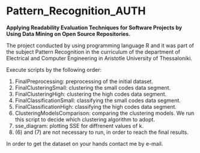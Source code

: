 # Pattern_Recognition_AUTH
**Applying Readability Evaluation Techniques for Software Projects by Using Data Mining on Open Source Repositories.**

The project conducted by using programming language R and it was part of the subject Pattern Recognition in the curriculum of the department of Electrical and Computer Engineering in Aristotle University of Thessaloniki.

Execute scripts by the following order:
1) FinalPreprocessing: preprocessing of the initial dataset.
2) FinalClusteringSmall: clustering the small codes data segment.
3) FinalClusteringHigh: clustering the high codes data segment.
4) FinalClassificationSmall: classifying the small codes data segment.
5) FinalClassificationHigh: classifying the high codes data segment.
6) ClusteringModelsComparison: comparing the clustering models. We run this script to decide which clustering algorithm to adopt.
7) sse_diagram: plotting SSE for diffrenent values of k.
8) (6) and (7) are not necessary to run, in order to reach the final results.

In order to get the dataset on your hands contact me by e-mail.
